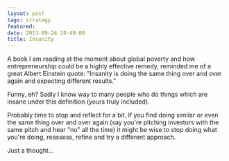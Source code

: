 ```yaml
---
layout: post
tags: strategy
featured: 
date: 2013-09-24 19:49:00
title: Insanity
---
```

A book I am reading at the moment about global poverty and how entrepreneurship could be a highly effective remedy, reminded me of a great Albert Einstein quote: "Insanity is doing the same thing over and over again and expecting different results."

Funny, eh? Sadly I know way to many people who do things which are insane under this definition (yours truly included).

Probably time to stop and reflect for a bit. If you find doing similar or even the same thing over and over again (say you're pitching investors with the same pitch and hear "no" all the time) it might be wise to stop doing what you're doing, reassess, refine and try a different approach.

Just a thought… 